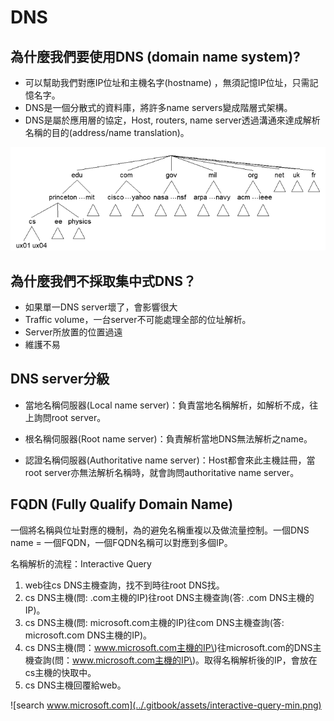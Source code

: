 # DNS

## 為什麼我們要使用DNS \(domain name system\)?

* 可以幫助我們對應IP位址和主機名字\(hostname\)
  ，無須記憶IP位址，只需記憶名字。
* DNS是一個分散式的資料庫，將許多name servers變成階層式架構。
* DNS是屬於應用層的協定，Host, routers, name server透過溝通來達成解析名稱的目的\(address/name translation\)。

![DNS&#x662F;&#x968E;&#x5C64;&#x5F0F;&#x67B6;&#x69CB;](../.gitbook/assets/dns-hier-min.png)

## 為什麼我們不採取集中式DNS？

* 如果單一DNS server壞了，會影響很大
* Traffic volume，一台server不可能處理全部的位址解析。
* Server所放置的位置過遠
* 維護不易

## DNS server分級

* 當地名稱伺服器\(Local name server\)：負責當地名稱解析，如解析不成，往上詢問root server。



* 根名稱伺服器\(Root name server\)：負責解析當地DNS無法解析之name。



* 認證名稱伺服器\(Authoritative name server\)：Host都會來此主機註冊，當root server亦無法解析名稱時，就會詢問authoritative name server。

## FQDN \(Fully Qualify Domain Name\)

一個將名稱與位址對應的機制，為的避免名稱重複以及做流量控制。一個DNS name = 一個FQDN，一個FQDN名稱可以對應到多個IP。

名稱解析的流程：Interactive Query

1. web往cs DNS主機查詢，找不到時往root DNS找。
2. cs DNS主機\(問: .com主機的IP\)往root DNS主機查詢\(答: .com DNS主機的IP\)。
3. cs DNS主機\(問: microsoft.com主機的IP\)往com DNS主機查詢\(答: microsoft.com DNS主機的IP\)。
4. cs DNS主機\(問：www.microsoft.com主機的IP\)往microsoft.com的DNS主機查詢\(問：www.microsoft.com主機的IP\)。取得名稱解析後的IP，會放在cs主機的快取中。
5. cs DNS主機回覆給web。

![search www.microsoft.com](../.gitbook/assets/interactive-query-min.png)













## 



















## 



